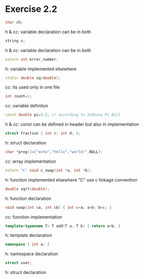 # Exercise 2.2

```cpp
char ch;
```
h & cc: variable declaration can be in both

```cpp
string s;
```
h & cc: variable declaration can be in both
```cpp
extern int error_number;
```
h: variable implemented elsewhere
```cpp
static double sq(double);
```
cc: its used only in one file
```cpp
int count=1;
```
cc: variable definiton
```cpp
const double pi=3.2; // according to Indiana Pi Bill
```
h & cc: const can be defined in header but also in implementation
```cpp
struct fraction { int c; int d; };
```
h: struct declaration
```cpp
char *prog[]={"echo","hello","world!",NULL};
```
cc: array implementation
```cpp
extern "C" void c_swap(int *a, int *b);
```
h: function implemented elsewhere
"C" use c linkage convention
```cpp
double sqrt(double);
```
h: function declaration
```cpp
void swap(int &a, int &b) { int c=a; a=b; b=c; }
```
cc: function implementation
```cpp
template<typename T> T add(T a, T b) { return a+b; }
```
h: template declaration
```cpp
namespace { int a; }
```
h: namespace declaration
```cpp
struct user;
```
h: struct declaration
